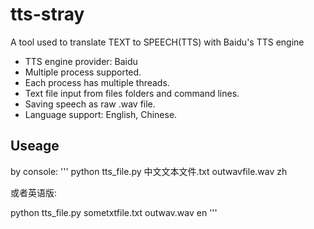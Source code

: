 # tts-stray
A tool used to translate TEXT to SPEECH(TTS) with Baidu's TTS engine

 - TTS engine provider: Baidu
 - Multiple process supported.
 - Each process has multiple threads.
 - Text file input from files folders and command lines.
 - Saving speech as raw .wav file.
 - Language support: English, Chinese.

## Useage
by console:
'''
python tts_file.py 中文文本文件.txt outwavfile.wav zh 

或者英语版: 

python tts_file.py sometxtfile.txt outwav.wav en
'''

